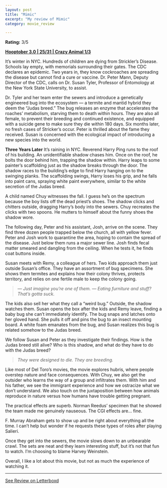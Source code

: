 ```yaml
---
layout: post
title: "Mimic"
excerpt: "My review of Mimic"
category: movie_review

---
```


**Rating:** 3/5

<b><a href="https://boxd.it/pRNoI/detail">Hooptober 3.0 | 25/31 | Crazy Animal 1/3</a></b>

It’s winter in NYC. Hundreds of children are dying from Strickler’s Disease. Schools lay empty, with memorials surrounding their gates. The CDC declares an epidemic. Two years in, they know cockroaches are spreading the disease but cannot find a cure or vaccine. Dr. Peter Mann, Deputy Director of the CDC, calls on Dr. Susan Tyler, Professor of Entomology at the New York State University, to assist.

Dr. Tyler and her team enter the sewers and introduce a genetically engineered bug into the ecosystem — a termite and mantid hybrid they deem the “Judas breed.” The bug releases an enzyme that accelerates the roaches’ metabolism, starving them to death within hours. They are also all female, to prevent their breeding and continued existence, and equipped with a suicide gene to make sure they die within 180 days. Six months later, no fresh cases of Stricker’s occur. Peter is thrilled about the fame they received. Susan is concerned with the ecological impact of introducing a new species into the world.

<b>Three Years Later</b>
It’s raining in NYC. Reverend Harry Ping runs to the roof of his building. An unidentifiable shadow chases him. Once on the roof, he bolts the door behind him, trapping the shadow within. Harry leaps to some painter’s scaffolding just as the shadow breaks through the door. The shadow races to the building’s edge to find Harry hanging on to the swinging planks. The scaffolding swings, Harry loses his grip, and he falls into paint cans, spraying white paint everywhere, similar to the white secretion of the Judas breed.

A child named Chuy witnesses the fall. I guess he’s on the spectrum because the boy lists off the dead priest’s shoes. The shadow clicks and chitters outside, dragging Harry’s body into the sewers. Chuy recreates the clicks with two spoons. He mutters to himself about the funny shoes the shadow wore.

The following day, Peter and his assistant, Josh, arrive on the scene. They find three dozen people trapped below the church, all with yellow fever. Peter and Josh work to quarantine the area, hoping to contain the spread of the disease. Just below them runs a major sewer line. Josh finds fecal matter smeared and dangling from the ceiling. When he tests it, he finds coat buttons inside.

Susan meets with Remy, a colleague of hers. Two kids approach them just outside Susan’s office. They have an assortment of bug specimens. She shows them termites and explains how their colony thrives, protects territory, and relies on one fertile male to keep the colony going.

<blockquote><i>— Just imagine you’re one of them.
— Eating furniture and stuff? That’s gotta suck.</i></blockquote>

The kids also sell her what they call a “weird bug.” Outside, the shadow watches them. Susan opens the box after the kids and Remy leave, finding a baby bug she can’t immediately identify. The bug snaps and latches onto her gloved hand. She pulls it off and pins the bug to an insect mounting board. A white foam emanates from the bug, and Susan realizes this bug is related somehow to the Judas breed.

We follow Susan and Peter as they investigate their findings. How is the Judas breed still alive? Who is this shadow, and what do they have to do with the Judas breed?

<blockquote><i>They were designed to die. They are breeding.</i></blockquote>

Like most of Del Toro’s movies, the movie explores hubris, where people overstep nature and face consequences. With Chuy, we also get the outsider who learns the way of a group and infiltrates them. With him and his father, we see the immigrant experience and how we ostracize what we don’t understand. We also touch on the juxtaposition between how animals reproduce in nature versus how humans have trouble getting pregnant.

The practical effects are superb. Norman Reedus’ specimen that he showed the team made me genuinely nauseous. The CGI effects are… fine.

F. Murray Abraham gets to show up and be right about everything all the time. I can’t help but wonder if he requests these types of roles after playing Salieri.

Once they get into the sewers, the movie slows down to an unbearable crawl. The sets are neat and they learn interesting stuff, but it’s not that fun to watch. I’m choosing to blame Harvey Weinstein.

Overall, I like a lot about this movie, but not as much the experience of watching it.

<hr>

[See Review on Letterboxd](https://boxd.it/6KnpBf)
